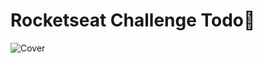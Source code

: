 # Rocketseat Challenge Todo📝

![Cover](https://github.com/user-attachments/assets/5cafe625-6a8e-4d12-8ab3-07a9f75f6efe)
